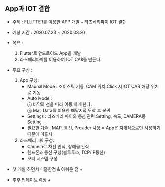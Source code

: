 ## App과 IOT 결합
- 주제 : FLUTTER를 이용한 APP 개발 + 라즈베리파이 IOT 결합
- 예상 기간 : 2020.07.23 ~ 2020.08.20
- 목표 : 
    1. Flutter로 안드로이드 App을 개발
    2. 라즈베리파이를 이용하여 IOT CAR를 만든다.
- 주요 구성 : 
    1. App 구성:
        + Maunal Mode : 조이스틱 기동, CAM 위치 Click 시 IOT CAR 해당 위치로 기동
        + Auto Mode : <br>
            ⓐ 바닥의 선을 따라 이동 하게 한다. <br>
            ⓑ Map Data를 이용한 해당지점 도착 후 복귀 <br>
        + Settings : 라즈베리 파이와 통신 관련 Setting, 속도, CAMERA등 Setting
        + 필요한 기술 : MAP, 통신, Provider 사용
    ※ App은 자체적으로만 사용하기 때문에 미출시
    2. 라즈베리 파이구성:
        + Camera로 차선 인식, 장애물 인식
        + 핸드폰과 통신 구성(블루투스, TCP/IP통신)
        + 모터 시스템 구성
        
- 첫 개발 하면서 미흡한점 & 아쉬운 점
  + 

- 추후 업데이트 예정
  + 



